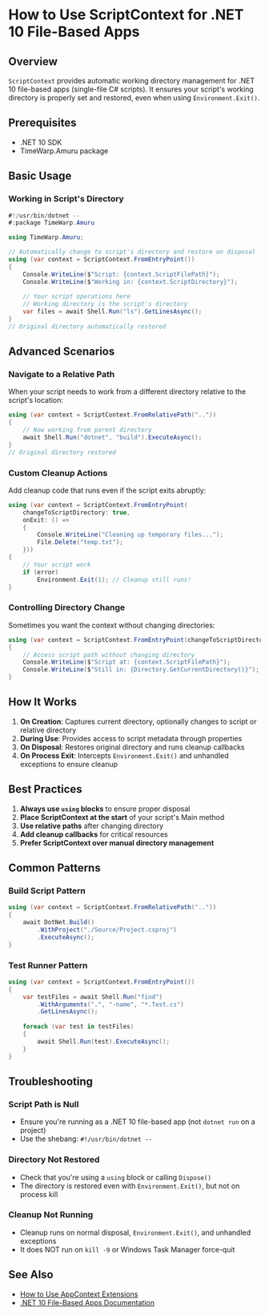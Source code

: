 # How to Use ScriptContext for .NET 10 File-Based Apps

## Overview

`ScriptContext` provides automatic working directory management for .NET 10 file-based apps (single-file C# scripts). It ensures your script's working directory is properly set and restored, even when using `Environment.Exit()`.

## Prerequisites

- .NET 10 SDK
- TimeWarp.Amuru package

## Basic Usage

### Working in Script's Directory

```csharp
#!/usr/bin/dotnet --
#:package TimeWarp.Amuru

using TimeWarp.Amuru;

// Automatically change to script's directory and restore on disposal
using (var context = ScriptContext.FromEntryPoint())
{
    Console.WriteLine($"Script: {context.ScriptFilePath}");
    Console.WriteLine($"Working in: {context.ScriptDirectory}");
    
    // Your script operations here
    // Working directory is the script's directory
    var files = await Shell.Run("ls").GetLinesAsync();
}
// Original directory automatically restored
```

## Advanced Scenarios

### Navigate to a Relative Path

When your script needs to work from a different directory relative to the script's location:

```csharp
using (var context = ScriptContext.FromRelativePath(".."))
{
    // Now working from parent directory
    await Shell.Run("dotnet", "build").ExecuteAsync();
}
// Original directory restored
```

### Custom Cleanup Actions

Add cleanup code that runs even if the script exits abruptly:

```csharp
using (var context = ScriptContext.FromEntryPoint(
    changeToScriptDirectory: true,
    onExit: () => 
    {
        Console.WriteLine("Cleaning up temporary files...");
        File.Delete("temp.txt");
    }))
{
    // Your script work
    if (error)
        Environment.Exit(1); // Cleanup still runs!
}
```

### Controlling Directory Change

Sometimes you want the context without changing directories:

```csharp
using (var context = ScriptContext.FromEntryPoint(changeToScriptDirectory: false))
{
    // Access script path without changing directory
    Console.WriteLine($"Script at: {context.ScriptFilePath}");
    Console.WriteLine($"Still in: {Directory.GetCurrentDirectory()}");
}
```

## How It Works

1. **On Creation**: Captures current directory, optionally changes to script or relative directory
2. **During Use**: Provides access to script metadata through properties
3. **On Disposal**: Restores original directory and runs cleanup callbacks
4. **On Process Exit**: Intercepts `Environment.Exit()` and unhandled exceptions to ensure cleanup

## Best Practices

1. **Always use `using` blocks** to ensure proper disposal
2. **Place ScriptContext at the start** of your script's Main method
3. **Use relative paths** after changing directory
4. **Add cleanup callbacks** for critical resources
5. **Prefer ScriptContext over manual directory management**

## Common Patterns

### Build Script Pattern
```csharp
using (var context = ScriptContext.FromRelativePath(".."))
{
    await DotNet.Build()
        .WithProject("./Source/Project.csproj")
        .ExecuteAsync();
}
```

### Test Runner Pattern
```csharp
using (var context = ScriptContext.FromEntryPoint())
{
    var testFiles = await Shell.Run("find")
        .WithArguments(".", "-name", "*.Test.cs")
        .GetLinesAsync();
        
    foreach (var test in testFiles)
    {
        await Shell.Run(test).ExecuteAsync();
    }
}
```

## Troubleshooting

### Script Path is Null
- Ensure you're running as a .NET 10 file-based app (not `dotnet run` on a project)
- Use the shebang: `#!/usr/bin/dotnet --`

### Directory Not Restored
- Check that you're using a `using` block or calling `Dispose()`
- The directory is restored even with `Environment.Exit()`, but not on process kill

### Cleanup Not Running
- Cleanup runs on normal disposal, `Environment.Exit()`, and unhandled exceptions
- It does NOT run on `kill -9` or Windows Task Manager force-quit

## See Also

- [How to Use AppContext Extensions](HowToUseAppContextExtensions.md)
- [.NET 10 File-Based Apps Documentation](https://docs.microsoft.com/dotnet/core/file-based-apps)